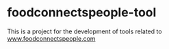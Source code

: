 # foodconnectspeople-tool
This is a project for the development of tools related to www.foodconnectspeople.com
